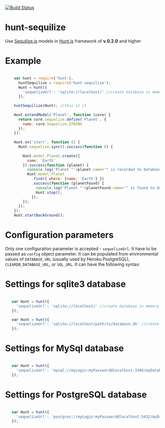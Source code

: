 [![Build Status](https://travis-ci.org/vodolaz095/hunt-sequilize.svg?branch=master)](https://travis-ci.org/vodolaz095/hunt-sequilize)

hunt-sequilize
==============

Use [Sequilize.js](http://sequelizejs.com/) models in [Hunt.js](https://huntjs.herokuapp.com/) framework of **v.0.2.0** and higher

Example
==============

```javascript

    var hunt = require('hunt'),
      huntSequilize = require('hunt-sequilize'),
      Hunt = hunt({
        'sequelizeUrl': 'sqlite://localhost/' //create database in memory
      });
    
    huntSequilize(Hunt); //this it it
    
    Hunt.extendModel('Planet', function (core) {
      return core.sequelize.define('Planet', {
        name: core.Sequelize.STRING
      });
    });
    
    Hunt.on('start', function () {
      Hunt.sequelize.sync().success(function () {
    
        Hunt.model.Planet.create({
          name: 'Earth'
        }).success(function (planet) {
          console.log('Planet "'+planet.name+'" is recorded to database');
          Hunt.model.Planet
            .find({ where: {name: 'Earth'} })
            .success(function (planetFound) {
              console.log('Planet "'+planetFound.name+'" is found to database');
              Hunt.stop();
            });
        });
      });
    });
    Hunt.startBackGround();


```

Configuration parameters
==============

Only one configuration parameter is accepted - `sequelizeUrl`. It have to be passed as `config` object parameter.
It can be populated from environmental values of `DATABASE_URL` (usually used by Heroku PostgreSQL),
`CLEARDB_DATABASE_URL`, or `SQL_URL`. It can have the following syntax:


Settings for sqlite3 database
==============

```javascript

   var Hunt = hunt({
     'sequelizeUrl': 'sqlite://localhost/' //create database in memory
   });

   var Hunt = hunt({
     'sequelizeUrl': 'sqlite://localhost/path/to/database.db' //create database in a local file
   });


```


Settings for MySql database
==============

```javascript

   var Hunt = hunt({
     'sequelizeUrl': 'mysql://myLogin:myPassword@localhost:3306/myDatabaseName'
   });


```


Settings for PostgreSQL database
==============

```javascript

   var Hunt = hunt({
     'sequelizeUrl': 'postgres://myLogin:myPassword@localhost:5432/myDatabaseName'
   });


```